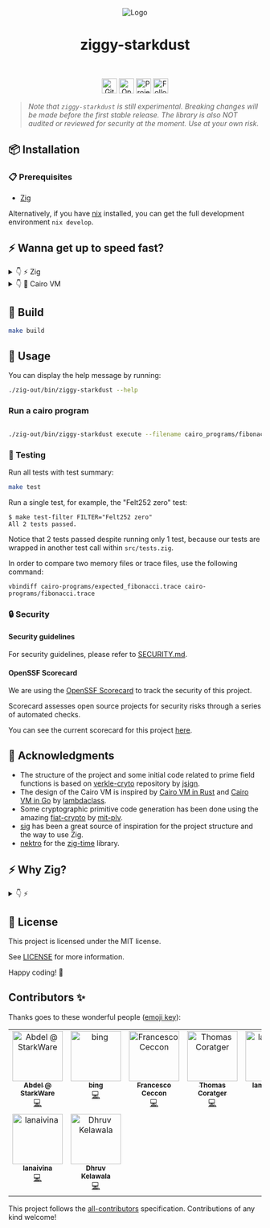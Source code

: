 <!-- markdownlint-disable MD033 -->
<!-- markdownlint-disable MD041 -->
<p align="center">
  <img src="https://github.com/keep-starknet-strange/ziggy-starkdust/blob/main/docs/kit/logo/starknet-zig-logo.png?raw=true" alt="Logo"/>
  <h1 align="center">ziggy-starkdust</h1>
</p>

<div align="center">
<br />

<a href="https://github.com/keep-starknet-strange/ziggy-starkdust/actions/workflows/test.yml"><img alt="GitHub Workflow Status (with event)" src="https://img.shields.io/github/actions/workflow/status/keep-starknet-strange/ziggy-starkdust/test.yml?style=for-the-badge" height=30></a>
<a href="https://securityscorecards.dev/viewer/?uri=github.com/keep-starknet-strange/ziggy-starkdust"><img alt="OpenSSF Scorecard Report" src="https://img.shields.io/ossf-scorecard/github.com/keep-starknet-strange/ziggy-starkdust?label=openssf%20scorecard&style=for-the-badge" height=30></a>
<a href="https://github.com/keep-starknet-strange/ziggy-starkdust/blob/main/LICENSE"><img src="https://img.shields.io/github/license/keep-starknet-strange/ziggy-starkdust.svg?style=for-the-badge" alt="Project license" height="30"></a>
<a href="https://twitter.com/StarknetZig"><img src="https://img.shields.io/twitter/follow/StarknetZig?style=for-the-badge&logo=twitter" alt="Follow StarknetZig on Twitter" height="30"></a>

</div>

> _Note that `ziggy-starkdust` is still experimental. Breaking changes will be made before the first stable release. The library is also NOT audited or reviewed for security at the moment. Use at your own risk._

## 📦 Installation

### 📋 Prerequisites

- [Zig](https://ziglang.org/)

Alternatively, if you have [nix](https://nixos.org/) installed, you can get the full development environment `nix develop`.

## ⚡ Wanna get up to speed fast?

<details>
  <summary>👇 ⚡ Zig </summary>

- [Zig language reference](https://ziglang.org/documentation/master/)
- [Zig Learn](https://ziglearn.org/)
- [Ziglings](https://ziglings.org/)

</details>

<details>
  <summary>👇 🐺 Cairo VM </summary>

- [Cairo Whitepaper](https://eprint.iacr.org/2021/1063.pdf)
- [OG Cairo VM in Python](https://github.com/starkware-libs/cairo-lang/tree/master/src/starkware/cairo/lang/vm)
- [Cairo VM in Rust](https://github.com/lambdaclass/cairo-vm)
- [Cairo VM in Go](https://github.com/lambdaclass/cairo-vm_in_go)

</details>

## 🔧 Build

```bash
make build
```

## 🤖 Usage

You can display the help message by running:

```bash
./zig-out/bin/ziggy-starkdust --help
```

### Run a cairo program

```bash

./zig-out/bin/ziggy-starkdust execute --filename cairo_programs/fibonacci.json --proof-mode=false
```


### 🧪 Testing

Run all tests with test summary:

```bash
make test
```

Run a single test, for example, the "Felt252 zero" test: 

```console
$ make test-filter FILTER="Felt252 zero"
All 2 tests passed.
```

Notice that 2 tests passed despite running only 1 test, because
our tests are wrapped in another test call within `src/tests.zig`.

In order to compare two memory files or trace files, use the following command: 

`vbindiff cairo-programs/expected_fibonacci.trace cairo-programs/fibonacci.trace`

### 🔒 Security

#### Security guidelines

For security guidelines, please refer to [SECURITY.md](docs/SECURITY.md).

#### OpenSSF Scorecard

We are using the [OpenSSF Scorecard](https://securityscorecards.dev/) to track the security of this project.

Scorecard assesses open source projects for security risks through a series of automated checks.

You can see the current scorecard for this project [here](https://securityscorecards.dev/viewer/?uri=github.com/keep-starknet-strange/ziggy-starkdust).

## 🙏 Acknowledgments

- The structure of the project and some initial code related to prime field functions is based on [verkle-cryto](https://github.com/jsign/verkle-crypto) repository by [jsign](https://github.com/jsign).
- The design of the Cairo VM is inspired by [Cairo VM in Rust](https://github.com/lambdaclass/cairo-vm) and [Cairo VM in Go](https://github.com/lambdaclass/cairo-vm_in_go) by [lambdaclass](https://lambdaclass.com/).
- Some cryptographic primitive code generation has been done using the amazing [fiat-crypto](https://github.com/mit-plv/fiat-crypto) by [mit-plv](https://github.com/mit-plv).
- [sig](https://github.com/Syndica/sig) has been a great source of inspiration for the project structure and the way to use Zig.
- [nektro](https://github.com/nektro/) for the [zig-time](https://github.com/nektro/zig-time) library.

## ⚡ Why Zig?

<details>
  <summary>👇 ⚡ </summary>

Choosing Zig for a third implementation of the Cairo VM brings several advantages, offering a unique blend of features not entirely covered by the existing Rust and Go implementations.

### 1. Simplicity and Readability

Zig aims for simplicity and clarity, enabling developers to read and understand the code quickly. It omits certain features like classes and exceptions to keep the language simple, which can be particularly useful for a VM where performance and maintainability are key.

### 2. Performance

Zig compiles to highly efficient native code, similar to Rust, making it an excellent choice for computationally-intensive tasks. The language's design gives the programmer direct control over memory and CPU, without unnecessary abstractions.

### 3. Explicit Control with Safety Features

Zig provides an environment where you have explicit control over memory allocation, similar to C and C++. While this does mean you're responsible for managing memory yourself, Zig offers certain safety features to catch common errors, like undefined behavior, during compile time or by providing runtime checks. This approach allows for a blend of performance and safety, making it a suitable choice for a VM where you often need fine-grained control.

### 4. C Interoperability

Zig offers first-class C interoperability without requiring any bindings or wrappers. This feature can be a game-changer for integrating with existing technologies.

### 5. Flexibility

Zig's comptime (compile-time) features offer powerful metaprogramming capabilities. This allows for expressive yet efficient code, as you can generate specialized routines at compile-time, reducing the need for runtime polymorphism.

### 6. Minimal Dependencies

Zig aims to reduce dependencies to a minimum, which could simplify the deployment and distribution of Cairo VM. This is particularly advantageous for systems that require high-reliability or have limited resources.

### 7. Community and Ecosystem

Although younger than Rust and Go, Zig's community is enthusiastic and rapidly growing. Adopting Zig at this stage means you can be a significant contributor to its ecosystem.

By choosing Zig for the third implementation of Cairo VM, we aim to leverage these features to build a high-performance, reliable, and maintainable virtual machine.

</details>

## 📄 License

This project is licensed under the MIT license.

See [LICENSE](LICENSE) for more information.

Happy coding! 🎉

## Contributors ✨

Thanks goes to these wonderful people ([emoji key](https://allcontributors.org/docs/en/emoji-key)):

<!-- ALL-CONTRIBUTORS-LIST:START - Do not remove or modify this section -->
<!-- prettier-ignore-start -->
<!-- markdownlint-disable -->
<table>
  <tbody>
    <tr>
      <td align="center" valign="top" width="14.28%"><a href="https://github.com/abdelhamidbakhta"><img src="https://avatars.githubusercontent.com/u/45264458?v=4?s=100" width="100px;" alt="Abdel @ StarkWare "/><br /><sub><b>Abdel @ StarkWare </b></sub></a><br /><a href="https://github.com/keep-starknet-strange/ziggy-starkdust/commits?author=abdelhamidbakhta" title="Code">💻</a></td>
      <td align="center" valign="top" width="14.28%"><a href="https://bingcicle.github.io/"><img src="https://avatars.githubusercontent.com/u/25565268?v=4?s=100" width="100px;" alt="bing"/><br /><sub><b>bing</b></sub></a><br /><a href="https://github.com/keep-starknet-strange/ziggy-starkdust/commits?author=bingcicle" title="Code">💻</a></td>
      <td align="center" valign="top" width="14.28%"><a href="https://ceccon.me/"><img src="https://avatars.githubusercontent.com/u/282580?v=4?s=100" width="100px;" alt="Francesco Ceccon"/><br /><sub><b>Francesco Ceccon</b></sub></a><br /><a href="https://github.com/keep-starknet-strange/ziggy-starkdust/commits?author=fracek" title="Code">💻</a></td>
      <td align="center" valign="top" width="14.28%"><a href="https://github.com/tcoratger"><img src="https://avatars.githubusercontent.com/u/60488569?v=4?s=100" width="100px;" alt="Thomas Coratger"/><br /><sub><b>Thomas Coratger</b></sub></a><br /><a href="https://github.com/keep-starknet-strange/ziggy-starkdust/commits?author=tcoratger" title="Code">💻</a></td>
      <td align="center" valign="top" width="14.28%"><a href="https://github.com/lambda-0x"><img src="https://avatars.githubusercontent.com/u/87354252?v=4?s=100" width="100px;" alt="lambda-0x"/><br /><sub><b>lambda-0x</b></sub></a><br /><a href="https://github.com/keep-starknet-strange/ziggy-starkdust/commits?author=lambda-0x" title="Code">💻</a></td>
      <td align="center" valign="top" width="14.28%"><a href="https://nils-mathieu.fr/"><img src="https://avatars.githubusercontent.com/u/80390054?v=4?s=100" width="100px;" alt="Nils"/><br /><sub><b>Nils</b></sub></a><br /><a href="https://github.com/keep-starknet-strange/ziggy-starkdust/commits?author=nils-mathieu" title="Code">💻</a></td>
      <td align="center" valign="top" width="14.28%"><a href="https://github.com/jobez"><img src="https://avatars.githubusercontent.com/u/615197?v=4?s=100" width="100px;" alt="johann bestowrous"/><br /><sub><b>johann bestowrous</b></sub></a><br /><a href="https://github.com/keep-starknet-strange/ziggy-starkdust/commits?author=jobez" title="Code">💻</a></td>
    </tr>
    <tr>
      <td align="center" valign="top" width="14.28%"><a href="https://github.com/lana-shanghai"><img src="https://avatars.githubusercontent.com/u/31368580?v=4?s=100" width="100px;" alt="lanaivina"/><br /><sub><b>lanaivina</b></sub></a><br /><a href="https://github.com/keep-starknet-strange/ziggy-starkdust/commits?author=lana-shanghai" title="Code">💻</a></td>
      <td align="center" valign="top" width="14.28%"><a href="https://github.com/dhruvkelawala"><img src="https://avatars.githubusercontent.com/u/50968441?v=4?s=100" width="100px;" alt="Dhruv Kelawala"/><br /><sub><b>Dhruv Kelawala</b></sub></a><br /><a href="https://github.com/keep-starknet-strange/ziggy-starkdust/commits?author=dhruvkelawala" title="Code">💻</a></td>
    </tr>
  </tbody>
</table>

<!-- markdownlint-restore -->
<!-- prettier-ignore-end -->

<!-- ALL-CONTRIBUTORS-LIST:END -->

This project follows the [all-contributors](https://github.com/all-contributors/all-contributors) specification. Contributions of any kind welcome!
